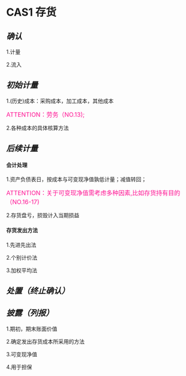 # CAS1 存货
## *确认*
1.计量

2.流入
## *初始计量*
1.(历史)成本：采购成本，加工成本，其他成本

 <font color=#FF1493 size=3>ATTENTION：劳务（NO.13);</font>

2.各种成本的具体核算方法
## *后续计量*
#### 会计处理
1.资产负债表日，按成本与可变现净值孰低计量；减值转回；

<font color=#FF1493 size=3>ATTENTION：关于可变现净值需考虑多种因素,比如存货持有目的（NO.16-17)</font>

2.存货盘亏，损毁计入当期损益
#### 存货发出方法
1.先进先出法

2.个别计价法

3.加权平均法

## *处置（终止确认）*
## *披露（列报）*
1.期初，期末账面价值

2.确定发出存货成本所采用的方法

3.可变现净值

4.用于担保
